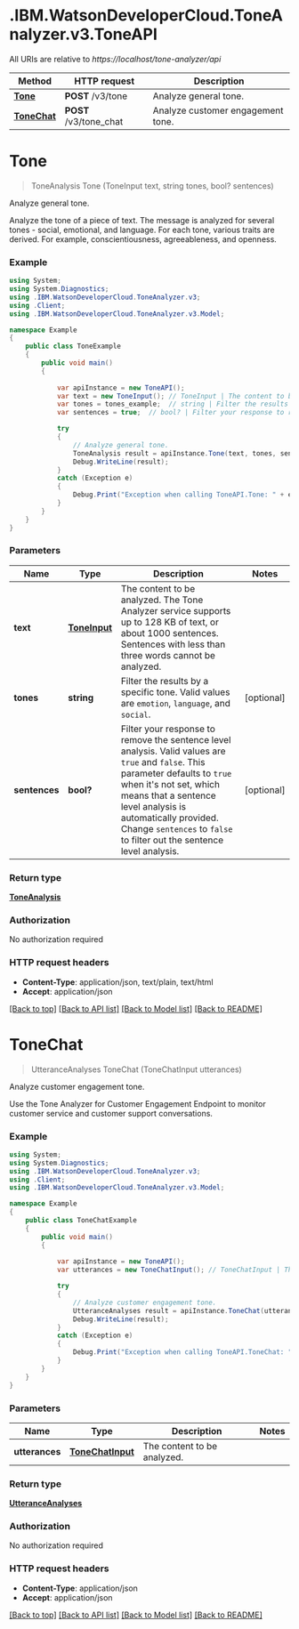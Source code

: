 # .IBM.WatsonDeveloperCloud.ToneAnalyzer.v3.ToneAPI

All URIs are relative to *https://localhost/tone-analyzer/api*

Method | HTTP request | Description
------------- | ------------- | -------------
[**Tone**](ToneAPI.md#tone) | **POST** /v3/tone | Analyze general tone.
[**ToneChat**](ToneAPI.md#tonechat) | **POST** /v3/tone_chat | Analyze customer engagement tone.


<a name="tone"></a>
# **Tone**
> ToneAnalysis Tone (ToneInput text, string tones, bool? sentences)

Analyze general tone.

Analyze the tone of a piece of text. The message is analyzed for several tones - social, emotional, and language. For each tone, various traits are derived. For example, conscientiousness, agreeableness, and openness.

### Example
```csharp
using System;
using System.Diagnostics;
using .IBM.WatsonDeveloperCloud.ToneAnalyzer.v3;
using .Client;
using .IBM.WatsonDeveloperCloud.ToneAnalyzer.v3.Model;

namespace Example
{
    public class ToneExample
    {
        public void main()
        {
            
            var apiInstance = new ToneAPI();
            var text = new ToneInput(); // ToneInput | The content to be analyzed. The Tone Analyzer service supports up to 128 KB of text, or about 1000 sentences. Sentences with less than three words cannot be analyzed.
            var tones = tones_example;  // string | Filter the results by a specific tone. Valid values are `emotion`, `language`, and `social`. (optional) 
            var sentences = true;  // bool? | Filter your response to remove the sentence level analysis. Valid values are `true` and `false`. This parameter defaults to `true` when it's not set, which means that a sentence level analysis is automatically provided. Change `sentences` to `false` to filter out the sentence level analysis. (optional) 

            try
            {
                // Analyze general tone.
                ToneAnalysis result = apiInstance.Tone(text, tones, sentences);
                Debug.WriteLine(result);
            }
            catch (Exception e)
            {
                Debug.Print("Exception when calling ToneAPI.Tone: " + e.Message );
            }
        }
    }
}
```

### Parameters

Name | Type | Description  | Notes
------------- | ------------- | ------------- | -------------
 **text** | [**ToneInput**](ToneInput.md)| The content to be analyzed. The Tone Analyzer service supports up to 128 KB of text, or about 1000 sentences. Sentences with less than three words cannot be analyzed. | 
 **tones** | **string**| Filter the results by a specific tone. Valid values are `emotion`, `language`, and `social`. | [optional] 
 **sentences** | **bool?**| Filter your response to remove the sentence level analysis. Valid values are `true` and `false`. This parameter defaults to `true` when it's not set, which means that a sentence level analysis is automatically provided. Change `sentences` to `false` to filter out the sentence level analysis. | [optional] 

### Return type

[**ToneAnalysis**](ToneAnalysis.md)

### Authorization

No authorization required

### HTTP request headers

 - **Content-Type**: application/json, text/plain, text/html
 - **Accept**: application/json

[[Back to top]](#) [[Back to API list]](../README.md#documentation-for-api-endpoints) [[Back to Model list]](../README.md#documentation-for-models) [[Back to README]](../README.md)

<a name="tonechat"></a>
# **ToneChat**
> UtteranceAnalyses ToneChat (ToneChatInput utterances)

Analyze customer engagement tone.

Use the Tone Analyzer for Customer Engagement Endpoint to monitor customer service and customer support conversations.

### Example
```csharp
using System;
using System.Diagnostics;
using .IBM.WatsonDeveloperCloud.ToneAnalyzer.v3;
using .Client;
using .IBM.WatsonDeveloperCloud.ToneAnalyzer.v3.Model;

namespace Example
{
    public class ToneChatExample
    {
        public void main()
        {
            
            var apiInstance = new ToneAPI();
            var utterances = new ToneChatInput(); // ToneChatInput | The content to be analyzed.

            try
            {
                // Analyze customer engagement tone.
                UtteranceAnalyses result = apiInstance.ToneChat(utterances);
                Debug.WriteLine(result);
            }
            catch (Exception e)
            {
                Debug.Print("Exception when calling ToneAPI.ToneChat: " + e.Message );
            }
        }
    }
}
```

### Parameters

Name | Type | Description  | Notes
------------- | ------------- | ------------- | -------------
 **utterances** | [**ToneChatInput**](ToneChatInput.md)| The content to be analyzed. | 

### Return type

[**UtteranceAnalyses**](UtteranceAnalyses.md)

### Authorization

No authorization required

### HTTP request headers

 - **Content-Type**: application/json
 - **Accept**: application/json

[[Back to top]](#) [[Back to API list]](../README.md#documentation-for-api-endpoints) [[Back to Model list]](../README.md#documentation-for-models) [[Back to README]](../README.md)

